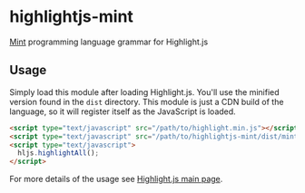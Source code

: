 # highlightjs-mint

[Mint](https://mint-lang.com) programming language grammar for Highlight.js

## Usage

Simply load this module after loading Highlight.js. You'll use the minified version found in the `dist` directory.
This module is just a CDN build of the language, so it will register itself as the JavaScript is loaded.

```html
<script type="text/javascript" src="/path/to/highlight.min.js"></script>
<script type="text/javascript" src="/path/to/highlightjs-mint/dist/mint.min.js"></script>
<script type="text/javascript">
  hljs.highlightAll();
</script>
```

For more details of the usage see [Highlight.js main page](https://github.com/highlightjs/highlight.js#readme).
